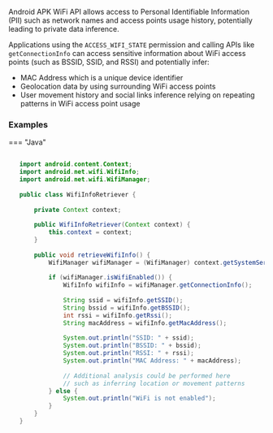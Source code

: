 Android APK WiFi API allows access to Personal Identifiable Information (PII) such as network names and access points usage history, potentially leading to private data inference.

Applications using the `ACCESS_WIFI_STATE` permission and calling APIs like `getConnectionInfo` can access sensitive information about WiFi access points (such as BSSID, SSID, and RSSI) and potentially infer:

* MAC Address which is a unique device identifier
* Geolocation data by using surrounding WiFi access points
* User movement history and social links inference relying on repeating patterns in WiFi access point usage

### Examples

=== "Java"

 ```java
 
    import android.content.Context;
    import android.net.wifi.WifiInfo;
    import android.net.wifi.WifiManager;
    
    public class WifiInfoRetriever {
    
        private Context context;
    
        public WifiInfoRetriever(Context context) {
            this.context = context;
        }
    
        public void retrieveWifiInfo() {
            WifiManager wifiManager = (WifiManager) context.getSystemService(Context.WIFI_SERVICE);
            
            if (wifiManager.isWifiEnabled()) {
                WifiInfo wifiInfo = wifiManager.getConnectionInfo();
                
                String ssid = wifiInfo.getSSID();
                String bssid = wifiInfo.getBSSID();
                int rssi = wifiInfo.getRssi();
                String macAddress = wifiInfo.getMacAddress();
                
                System.out.println("SSID: " + ssid);
                System.out.println("BSSID: " + bssid);
                System.out.println("RSSI: " + rssi);
                System.out.println("MAC Address: " + macAddress);
                
                // Additional analysis could be performed here
                // such as inferring location or movement patterns
            } else {
                System.out.println("WiFi is not enabled");
            }
        }
    }
 ```

